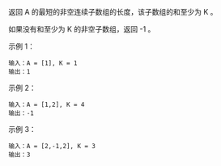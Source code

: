 返回 A 的最短的非空连续子数组的长度，该子数组的和至少为 K 。

如果没有和至少为 K 的非空子数组，返回 -1 。

示例 1：
```
输入：A = [1], K = 1
输出：1
```
示例 2：
```
输入：A = [1,2], K = 4
输出：-1
```
示例 3：
```
输入：A = [2,-1,2], K = 3
输出：3
```